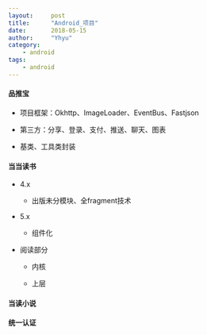 ```yaml
---
layout:     post
title:      "Android_项目"
date:       2018-05-15
author:     "Yhyu"
category:   
    - android
tags:   
    - android
---
```


#### 品推宝

- 项目框架：Okhttp、ImageLoader、EventBus、Fastjson

- 第三方：分享、登录、支付、推送、聊天、图表

- 基类、工具类封装

#### 当当读书

- 4.x

    - 出版未分模块、全fragment技术

- 5.x

    - 组件化

- 阅读部分

    - 内核

    - 上层

#### 当读小说

#### 统一认证